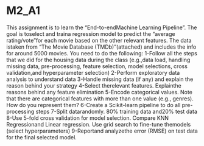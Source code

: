 # M2_A1

This assignment is to learn the “End-to-endMachine Learning Pipeline”. The goal is toselect and traina regression model to predict the “average rating/vote”for each movie based on the other relevant features.  The data istaken from “The Movie Database (TMDb)”(attached) and includes the info for around 5000 movies. 
You need to do the following:
1-Follow all the steps that we did for the housing data during the class (e.g.,data load, handling missing data, pre-processing, feature selection, model selections, cross validation,and hyperparameter selection)
2-Perform exploratory data analysis to understand data
3-Handle missing data (if any) and explain the reason behind your strategy
4-Select therelevant features. Explainthe reasons behind any feature elimination
5-Encode categorical values. Note that there are categorical features with more than one value (e.g., genres). How do you represent them?
6-Create a Scikit-learn pipeline to do all pre-processing steps
7-Split datarandomly. 80% training data and20% test data
8-Use 5-fold cross validation for model selection. Compare KNN Regressionand Linear regression. Use grid search to fine-tune themodels (select hyperparameters)
9-Reportand analyzethe error (RMSE) on test data for the final selected model. 
